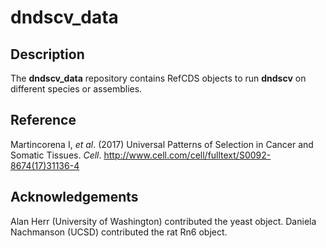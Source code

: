dndscv_data
=====

Description
---
The **dndscv_data** repository contains RefCDS objects to run **dndscv** on different
species or assemblies.

Reference
----
Martincorena I, *et al*. (2017) Universal Patterns of Selection in Cancer and Somatic Tissues. *Cell*.
http://www.cell.com/cell/fulltext/S0092-8674(17)31136-4

Acknowledgements
--------
Alan Herr (University of Washington) contributed the yeast object.
Daniela Nachmanson (UCSD) contributed the rat Rn6 object.